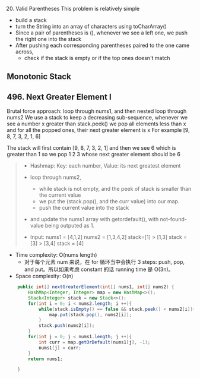 20. Valid Parentheses
    This problem is relatively simple

- build a stack
- turn the String into an array of characters using toCharArray()
- Since a pair of parentheses is (), whenever we see a left one, we push the right one into the stack
- After pushing each corresponding parentheses paired to the one came across,
  - check if the stack is empty or if the top ones doesn't match

## Monotonic Stack

## 496. Next Greater Element I

Brutal force approach: loop through nums1, and then nested loop through nums2
We use a stack to keep a decreasing sub-sequence, whenever we see a number x greater than stack.peek() we pop all elements less than x and for all the popped ones, their next greater element is x
For example [9, 8, 7, 3, 2, 1, 6]

The stack will first contain [9, 8, 7, 3, 2, 1] and then we see 6 which is greater than 1 so we pop 1 2 3 whose next greater element should be 6

> - Hashmap: Key: each number, Value: its next greatest element
> - loop through nums2,
>   - while stack is not empty, and the peek of stack is smaller than the current value
>   - we put the (stack.pop(), and the curr value) into our map.
>   - push the current value into the stack
> - and update the nums1 array with getordefault(), with not-found-value being outputed as 1.
>
> - Input:
>   nums1 = [4,1,2]
>   nums2 = [1,3,4,2]
>   stack=[1] > [1,3]
>   stack = [3] > [3,4]
>   stack = [4]

- Time complexity: O(nums length)
  - 对于每个元素 num 来说，在 for 循环当中会执行 3 steps: push, pop, and put。所以如果考虑 constant 的话 running time 是 O(3n)。
- Space complexity: O(n)

```java
    public int[] nextGreaterElement(int[] nums1, int[] nums2) {
        HashMap<Integer, Integer> map = new HashMap<>();
        Stack<Integer> stack = new Stack<>();
        for(int i = 0; i < nums2.length; i ++){
            while(stack.isEmpty() == false && stack.peek() < nums2[i]){
                map.put(stack.pop(), nums2[i]);
            }
            stack.push(nums2[i]);
        }
        for(int j = 0; j < nums1.length; j ++){
            int curr = map.getOrDefault(nums1[j], -1);
            nums1[j] = curr;
        }
        return nums1;

    }
```
